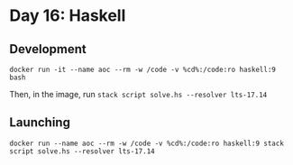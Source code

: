 # Day 16: Haskell

## Development

```
docker run -it --name aoc --rm -w /code -v %cd%:/code:ro haskell:9 bash
```

Then, in the image, run `stack script solve.hs --resolver lts-17.14`

## Launching

```
docker run --name aoc --rm -w /code -v %cd%:/code:ro haskell:9 stack script solve.hs --resolver lts-17.14
```
